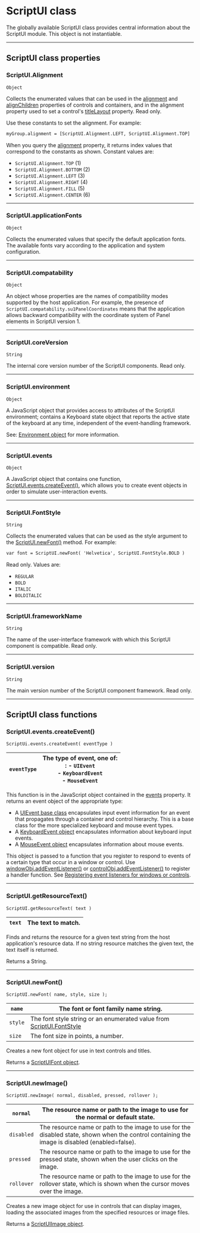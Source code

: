# ScriptUI class

The globally available ScriptUI class provides central information about the ScriptUI module. This object
is not instantiable.

---

## ScriptUI class properties

### ScriptUI.Alignment

`Object`

Collects the enumerated values that can be used in the [alignment](window-object.md#container-properties-alignment) and
[alignChildren](window-object.md#container-properties-alignchildren) properties of controls and containers, and in the alignment
property used to set a control's [titleLayout](control-objects.md#controlobj-titlelayout) property. Read only.

Use these constants to set the alignment. For example:

```default
myGroup.alignment = [ScriptUI.Alignment.LEFT, ScriptUI.Alignment.TOP]
```

When you query the [alignment](window-object.md#container-properties-alignment) property, it returns index values that
correspond to the constants as shown. Constant values are:

- `ScriptUI.Alignment.TOP` (1)
- `ScriptUI.Alignment.BOTTOM` (2)
- `ScriptUI.Alignment.LEFT` (3)
- `ScriptUI.Alignment.RIGHT` (4)
- `ScriptUI.Alignment.FILL` (5)
- `ScriptUI.Alignment.CENTER` (6)

---

### ScriptUI.applicationFonts

`Object`

Collects the enumerated values that specify the default application fonts.
The available fonts vary according to the application and system
configuration.

---

### ScriptUI.compatability

`Object`

An object whose properties are the names of compatibility modes
supported by the host application. For example, the presence of
`ScriptUI.compatability.su1PanelCoordinates` means that the
application allows backward compatibility with the coordinate system of
Panel elements in ScriptUI version 1.

---

### ScriptUI.coreVersion

`String`

The internal core version number of the ScriptUI components. Read only.

---

### ScriptUI.environment

`Object`

A JavaScript object that provides access to attributes of the ScriptUI
environment; contains a Keyboard state object that reports the active
state of the keyboard at any time, independent of the event-handling
framework.

See: [Environment object](environment.md#environment-object) for more information.

---

### ScriptUI.events

`Object`

A JavaScript object that contains one function, [ScriptUI.events.createEvent()](#scriptui-events-createevent),
which allows you to create event objects in order to simulate
user-interaction events.

---

### ScriptUI.FontStyle

`String`

Collects the enumerated values that can be used as the style argument
to the [ScriptUI.newFont()](#scriptui-newfont) method. For example:

```default
var font = ScriptUI.newFont( 'Helvetica', ScriptUI.FontStyle.BOLD )
```

Read only. Values are:

- `REGULAR`
- `BOLD`
- `ITALIC`
- `BOLDITALIC`

---

### ScriptUI.frameworkName

`String`

The name of the user-interface framework with which this ScriptUI
component is compatible. Read only.

---

### ScriptUI.version

`String`

The main version number of the ScriptUI component framework. Read only.

---

## ScriptUI class functions

### ScriptUI.events.createEvent()

`ScriptUi.events.createEvent( eventType )`

| `eventType`   | The type of event, one of:<br/>: - `UIEvent`<br/>  - `KeyboardEvent`<br/>  - `MouseEvent`   |
|---------------|---------------------------------------------------------------------------------------------|

This function is in the JavaScript object contained in the [events](#scriptui-events) property. It returns an event object
of the appropriate type:

- A [UIEvent base class](event-handling.md#uievent-base-class) encapsulates input event information for an event that propagates
  through a container and control hierarchy. This is a base class for the more specialized keyboard
  and mouse event types.
- A [KeyboardEvent object](event-handling.md#keyboardevent-object) encapsulates information about keyboard input events.
- A [MouseEvent object](event-handling.md#mouseevent-object) encapsulates information about mouse events.

This object is passed to a function that you register to respond to events of a certain type that occur
in a window or control. Use [windowObj.addEventListener()](window-object.md#window-object-functions-addeventlistener)
or [controlObj.addEventListener()](control-objects.md#controlobj-addeventlistener)
to register a handler function. See [Registering event listeners for windows or controls](defining-behavior-with-event-callbacks-and-listeners.md#registering-event-listeners-for-windows-or-controls).

---

### ScriptUI.getResourceText()

`ScriptUI.getResourceText( text )`

| `text`   | The text to match.   |
|----------|----------------------|

Finds and returns the resource for a given text string from the host application's resource data. If no
string resource matches the given text, the text itself is returned.

Returns a String.

---

### ScriptUI.newFont()

`ScriptUI.newFont( name, style, size );`

| `name`   | The font or font family name string.                                                        |
|----------|---------------------------------------------------------------------------------------------|
| `style`  | The font style string or an enumerated value from [ScriptUI.FontStyle](#scriptui-fontstyle) |
| `size`   | The font size in points, a number.                                                          |

Creates a new font object for use in text controls and titles.

Returns a [ScriptUIFont object](graphic-customization-objects.md#scriptuifont-object).

---

### ScriptUI.newImage()

`ScriptUI.newImage( normal, disabled, pressed, rollover );`

| `normal`   | The resource name or path to the image to use for the normal or default state.                                                                 |
|------------|------------------------------------------------------------------------------------------------------------------------------------------------|
| `disabled` | The resource name or path to the image to use for the disabled state, shown when the control containing the image is disabled (enabled=false). |
| `pressed`  | The resource name or path to the image to use for the pressed state, shown when the user clicks on the image.                                  |
| `rollover` | The resource name or path to the image to use for the rollover state, which is shown when the cursor moves over the image.                     |

Creates a new image object for use in controls that can display images, loading the associated
images from the specified resources or image files.

Returns a [ScriptUIImage object](graphic-customization-objects.md#scriptuiimage-object).

